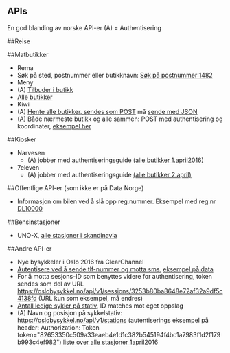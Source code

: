 ## APIs
En god blanding av norske API-er
(A) = Authentisering

##Reise

##Matbutikker
  - Rema
   - Søk på sted, postnummer eller butikknavn: [Søk på postnummer 1482](https://www.rema.no/api/v2/stores/search?q=1482)
  - Meny
   - (A) [Tilbuder i butikk](https://service-dk.norgesgruppen.no/api/Data/Promotions/1300?ResultScope=1&channel=app)
   - [Alle butikker](https://ng-azure-rest-api-prod.azurewebsites.net/api/FindStore/Stores/1300)
  - Kiwi
   - (A) [Hente alle butikker, sendes som POST](https://ng-azure-rest-api-prod.azurewebsites.net/request/) må [sende med JSON](kiwi-autentisering.md)
   - (A) Både nærmeste butikk og alle sammen: POST med authentisering og koordinater, [eksempel her](kiwi.md)

##Kiosker
- Narvesen
   - (A) jobber med authentiseringsguide [(alle butikker 1.april2016)](navesen-kiosker1april2016.json)
- 7eleven
   - (A) jobber med authentiseringsguide [(alle butikker 2.april)](7eleven-kiosker7april2016.json)

##Offentlige API-er (som ikke er på Data Norge)
- Informasjon om bilen ved å slå opp reg.nummer. Eksempel med reg.nr [DL10000](http://www.vegvesen.no/System/mobilapi?registreringsnummer=DL10000)

##Bensinstasjoner
- UNO-X, [alle stasjoner i skandinavia](https://erhverv.unox.dk/poi/ds2.csv)

##Andre API-er
- Nye bysykkeler i Oslo 2016 fra ClearChannel
 - [Autentisere ved å sende tlf-nummer og motta sms.](https://oslobysykkel.no/api/v1/sessions) [eksempel på data](bysykkel-autentisering.md)
 - For å motta sesjons-ID som benyttes videre for authentisering, token sendes som del av URL https://oslobysykkel.no/api/v1/sessions/3253b80ba8648e72af32a9df5c4138fd (URL kun som eksempel, må endres)
 - [Antall ledige sykler på stativ](https://oslobysykkel.no/api/v1/stations/availability), ID matches mot eget oppslag
 - (A) Navn og posisjon på sykkelstativ: https://oslobysykkel.no/api/v1/stations (autentiserings eksempel på header: Authorization: Token token="82653350c509a33eaeb4e1d1c382b545194f4bc1a7983f1d2f179b993c4ef982") [liste over alle stasjoner 1april2016](bysykkel-stativer1april2016.json)
